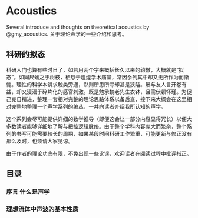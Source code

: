 # Acoustics
Several introduce and thoughts on theoretical acoustics by @gmy_acoustics.
关于理论声学的一些介绍和思考。

## 科研的拟态

科研入门也算有些时日了，如若用两个字来概括长久以来的辕辙，大概就是“拟态”。如同尺蠖之于树枝，栖息于煌煌学术庙堂，常因忝列其中却又无所作为而惭愧。理性的科学本讲求触类旁通，然则所思所寻却甚是狭隘。屡与友人言开卷有益，却又浸湎于碎片化的感官刺激。既是勉承魏老先生衣钵，且需伏顿怀瑾。为促己克日精进，整理一套相对完整的理论思路体系以备后查，接下来大概会在这里相对完整地整理一个声学系列的编丛，一并向读者介绍我所认知的声学。

这个系列会尽可能提供详细的数学推导（即便这会让一部分内容显得冗长）以便大多数读者能够详细地了解与把控逻辑脉络。由于整个学科内容庞大而繁杂，整个系列的书写可能需要较长的周期，如果某段时间科研工作繁重，可能更新与修正没有那么及时，也烦请大家见谅。

由于作者的理论功底有限，不免出现一些讹误，欢迎读者在阅读过程中批评指正。

## 目录
### 序言 什么是声学
### 理想流体中声波的基本性质
